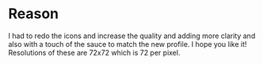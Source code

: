 # Reason
I had to redo the icons and increase the quality and adding more clarity and also with a touch of the sauce to match the new profile. I hope you like it! Resolutions of these are 72x72 which is 72 per pixel.


